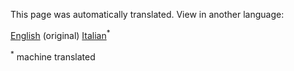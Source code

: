 



<!--- THIS IS A SUPER UNIQUE IDENTIFIER -->

This page was automatically translated. View in another language:

[English](../en/test) (original)  [Italian](../it/test)<sup>\*</sup> 

<sup>\*</sup> machine translated
